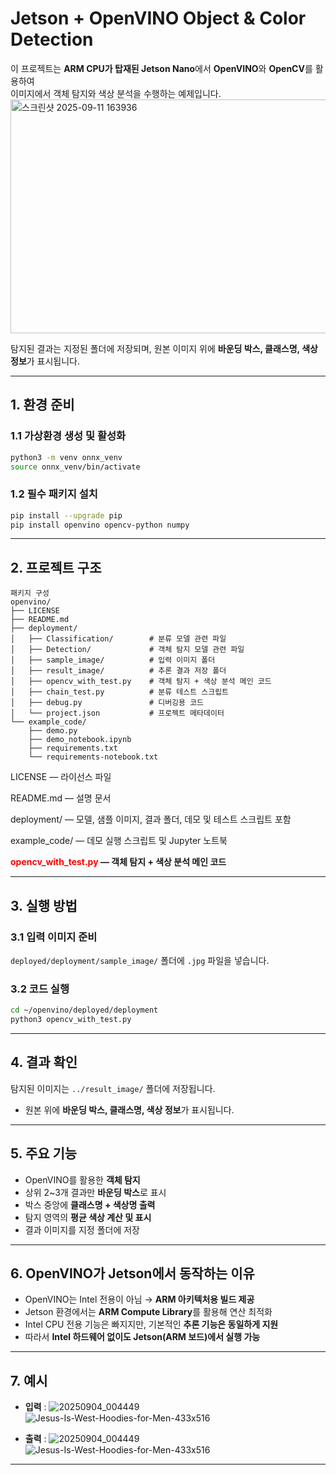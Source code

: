 
# Jetson + OpenVINO Object & Color Detection

이 프로젝트는 **ARM CPU가 탑재된 Jetson Nano**에서 **OpenVINO**와 **OpenCV**를 활용하여  
이미지에서 객체 탐지와 색상 분석을 수행하는 예제입니다.  
<img width="784" height="374" alt="스크린샷 2025-09-11 163936" src="https://github.com/user-attachments/assets/cc7e2e1f-5f30-4de4-a2f1-f601c02e8a22" />

탐지된 결과는 지정된 폴더에 저장되며, 원본 이미지 위에 **바운딩 박스, 클래스명, 색상 정보**가 표시됩니다.

---

## 1. 환경 준비

### 1.1 가상환경 생성 및 활성화
```bash
python3 -m venv onnx_venv
source onnx_venv/bin/activate
````

### 1.2 필수 패키지 설치

```bash
pip install --upgrade pip
pip install openvino opencv-python numpy
```

---

## 2. 프로젝트 구조

```
패키지 구성
openvino/
├── LICENSE
├── README.md
├── deployment/
│   ├── Classification/        # 분류 모델 관련 파일
│   ├── Detection/             # 객체 탐지 모델 관련 파일
│   ├── sample_image/          # 입력 이미지 폴더
│   ├── result_image/          # 추론 결과 저장 폴더
│   ├── opencv_with_test.py    # 객체 탐지 + 색상 분석 메인 코드
│   ├── chain_test.py          # 분류 테스트 스크립트
│   ├── debug.py               # 디버깅용 코드
│   └── project.json           # 프로젝트 메타데이터
└── example_code/
    ├── demo.py
    ├── demo_notebook.ipynb
    ├── requirements.txt
    └── requirements-notebook.txt

```
LICENSE — 라이선스 파일

README.md — 설명 문서

deployment/ — 모델, 샘플 이미지, 결과 폴더, 데모 및 테스트 스크립트 포함

example_code/ — 데모 실행 스크립트 및 Jupyter 노트북

**<span style="color:red; font-weight:bold;">opencv_with_test.py</span> — 객체 탐지 + 색상 분석 메인 코드**

---

## 3. 실행 방법

### 3.1 입력 이미지 준비

`deployed/deployment/sample_image/` 폴더에 `.jpg` 파일을 넣습니다.

### 3.2 코드 실행

```bash
cd ~/openvino/deployed/deployment
python3 opencv_with_test.py
```

---

## 4. 결과 확인

탐지된 이미지는 `../result_image/` 폴더에 저장됩니다.

* 원본 위에 **바운딩 박스, 클래스명, 색상 정보**가 표시됩니다.

---

## 5. 주요 기능

* OpenVINO를 활용한 **객체 탐지**
* 상위 2~3개 결과만 **바운딩 박스**로 표시
* 박스 중앙에 **클래스명 + 색상명 출력**
* 탐지 영역의 **평균 색상 계산 및 표시**
* 결과 이미지를 지정 폴더에 저장

---

## 6. OpenVINO가 Jetson에서 동작하는 이유

* OpenVINO는 Intel 전용이 아님 → **ARM 아키텍처용 빌드 제공**
* Jetson 환경에서는 **ARM Compute Library**를 활용해 연산 최적화
* Intel CPU 전용 기능은 빠지지만, 기본적인 **추론 기능은 동일하게 지원**
* 따라서 **Intel 하드웨어 없이도 Jetson(ARM 보드)에서 실행 가능**

---

## 7. 예시

* **입력** :
![20250904_004449](https://github.com/user-attachments/assets/8bb5332d-9d95-4496-aa85-0a1c8a1636da)
![Jesus-Is-West-Hoodies-for-Men-433x516](https://github.com/user-attachments/assets/16c9c778-793b-45c7-9f31-a08136a271f8)

  
* **출력** :
![20250904_004449](https://github.com/user-attachments/assets/086d0f6f-2b9e-42bc-808a-511881c8c725)
![Jesus-Is-West-Hoodies-for-Men-433x516](https://github.com/user-attachments/assets/f5fe9d0e-8428-467d-975c-b09ed19381e1)


---

